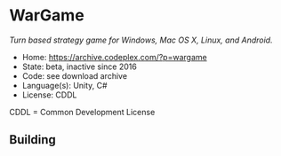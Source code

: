 # WarGame

_Turn based strategy game for Windows, Mac OS X, Linux, and Android._

- Home: https://archive.codeplex.com/?p=wargame
- State: beta, inactive since 2016
- Code: see download archive
- Language(s): Unity, C#
- License: CDDL

CDDL = Common Development License

## Building

